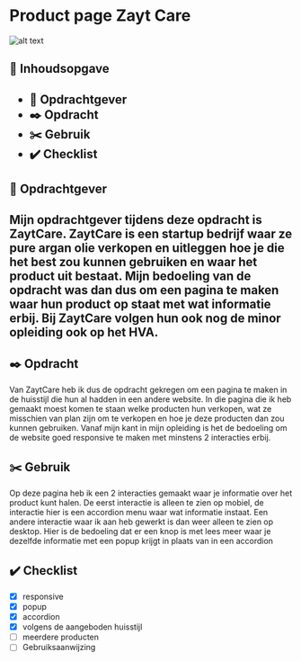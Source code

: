 <h1>Product page Zayt Care</h1>

![alt text](https://cdn.discordapp.com/attachments/793090681010257933/1067951999431221298/Screenshot_2023-01-26_003748.jpg)

<h2>📑 Inhoudsopgave<h2>

* 🏢 Opdrachtgever
* ✒️ Opdracht
* ✂️ Gebruik
* ✔️ Checklist

<h2>🏢 Opdrachtgever<h2>

Mijn opdrachtgever tijdens deze opdracht is ZaytCare. ZaytCare is een startup bedrijf waar ze pure argan olie verkopen en uitleggen hoe je die het best zou kunnen gebruiken en waar het product uit bestaat. Mijn bedoeling van de opdracht was dan dus om een pagina te maken waar hun product op staat met wat informatie erbij. Bij ZaytCare volgen hun ook nog de minor opleiding ook op het HVA.

<h2>✒️ Opdracht</h2>

Van ZaytCare heb ik dus de opdracht gekregen om een pagina te maken in de huisstijl die hun al hadden in een andere website. In die pagina die ik heb gemaakt moest komen te staan welke producten hun verkopen, wat ze misschien van plan zijn om te verkopen en hoe je deze producten dan zou kunnen gebruiken. Vanaf mijn kant in mijn opleiding is het de bedoeling om de website goed responsive te maken met minstens 2 interacties erbij.

<h2>✂️ Gebruik</h2>

Op deze pagina heb ik een 2 interacties gemaakt waar je informatie over het product kunt halen. De eerst interactie is alleen te zien op mobiel, de interactie hier is een accordion menu waar wat informatie instaat. Een andere interactie waar ik aan heb gewerkt is dan weer alleen te zien op desktop. Hier is de bedoeling dat er een knop is met lees meer waar je dezelfde informatie met een popup krijgt in plaats van in een accordion

<h2>✔️ Checklist</h2>

* [x] responsive
* [x] popup
* [x] accordion
* [x] volgens de aangeboden huisstijl
* [ ] meerdere producten
* [ ] Gebruiksaanwijzing
